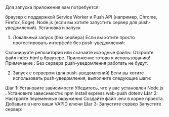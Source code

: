 
Для запуска приложения вам потребуется:

браузер с поддержкой Service Worker и Push API (например, Chrome, Firefox, Edge).
Node.js (если вы хотите запустить сервер для push-уведомлений).
Установка и запуск
1. Локальный запуск (без сервера)
Если вы хотите просто протестировать интерфейс без push-уведомлений:

Склонируйте репозиторий или скачайте исходные файлы.
Откройте файл index.html в браузере.
Приложение готово к использованию!
Примечание : Без сервера push-уведомления работать не будут. 

2. Запуск с сервером (для push-уведомлений)
Если вы хотите использовать push-уведомления, выполните следующие шаги:

Шаг 1: Установите зависимости
Убедитесь, что у вас установлен Node.js .
Установите зависимости:
npm install express web-push dotenv
Шаг 2: Настройте переменные окружения
Создайте файл .env в корне проекта.
Добавьте в него ваши VAPID ключи
Шаг 3: Запустите сервер
Запустите сервер:
